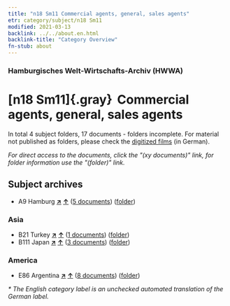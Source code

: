 ```yaml
---
title: "n18 Sm11 Commercial agents, general, sales agents"
etr: category/subject/n18 Sm11
modified: 2021-03-13
backlink: ../../about.en.html
backlink-title: "Category Overview"
fn-stub: about
---
```


### Hamburgisches Welt-Wirtschafts-Archiv (HWWA)
# [n18 Sm11]{.gray}&#8201; Commercial agents, general, sales agents&#160; 





In total 4 subject folders, 17 documents - folders incomplete.
For material not published as folders, please check the [digitized films](/film/h1_sh) (in German).

_For direct access to the documents, click the "(xy documents)" link, for folder information use the "(folder)" link._

## Subject archives


- A9 Hamburg [**&nearr;**](../../../geo/i/140905/about.en.html "Hamburg (all folders)") [**&uarr;**](../../../geo/about.en.html#A9 "Country category system") (<a href="https://pm20.zbw.eu/dfgview/sh/140905,145273" title="about: Hamburg : Commercial agents, general, sales agents" target="_blank">5 documents</a>) ([folder](http://purl.org/pressemappe20/folder/sh/140905,145273))

### Asia

- B21 Turkey [**&nearr;**](../../../geo/i/141111/about.en.html "Turkey (all folders)") [**&uarr;**](../../../geo/about.en.html#B21 "Country category system") (<a href="https://pm20.zbw.eu/dfgview/sh/141111,145273" title="about: Turkey : Commercial agents, general, sales agents" target="_blank">1 documents</a>) ([folder](http://purl.org/pressemappe20/folder/sh/141111,145273))
- B111 Japan [**&nearr;**](../../../geo/i/141272/about.en.html "Japan (all folders)") [**&uarr;**](../../../geo/about.en.html#B111 "Country category system") (<a href="https://pm20.zbw.eu/dfgview/sh/141272,145273" title="about: Japan : Commercial agents, general, sales agents" target="_blank">3 documents</a>) ([folder](http://purl.org/pressemappe20/folder/sh/141272,145273))

### America

- E86 Argentina [**&nearr;**](../../../geo/i/141692/about.en.html "Argentina (all folders)") [**&uarr;**](../../../geo/about.en.html#E86 "Country category system") (<a href="https://pm20.zbw.eu/dfgview/sh/141692,145273" title="about: Argentina : Commercial agents, general, sales agents" target="_blank">8 documents</a>) ([folder](http://purl.org/pressemappe20/folder/sh/141692,145273))


_* The English category label is an unchecked automated translation of the German label._


